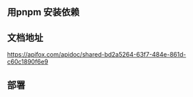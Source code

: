 ## 用pnpm 安装依赖

## 文档地址

https://apifox.com/apidoc/shared-bd2a5264-63f7-484e-861d-c60c1890f6e9


## 部署

